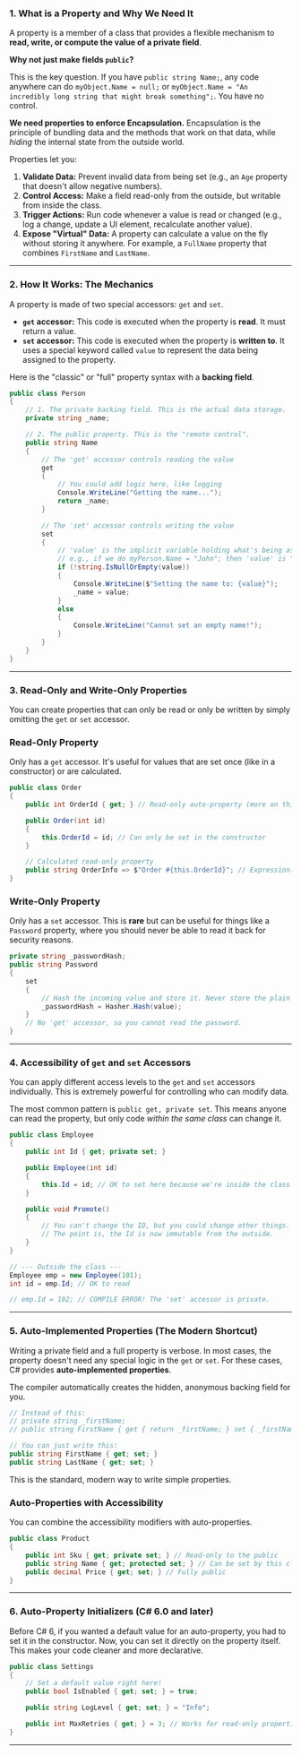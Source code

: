 ### 1. What is a Property and Why We Need It

A property is a member of a class that provides a flexible mechanism to **read, write, or compute the value of a private field**.

**Why not just make fields `public`?**

This is the key question. If you have `public string Name;`, any code anywhere can do `myObject.Name = null;` or `myObject.Name = "An incredibly long string that might break something";`. You have no control.

**We need properties to enforce Encapsulation.** Encapsulation is the principle of bundling data and the methods that work on that data, while _hiding_ the internal state from the outside world.

Properties let you:

1. **Validate Data:** Prevent invalid data from being set (e.g., an `Age` property that doesn't allow negative numbers).
2. **Control Access:** Make a field read-only from the outside, but writable from inside the class.
3. **Trigger Actions:** Run code whenever a value is read or changed (e.g., log a change, update a UI element, recalculate another value).
4. **Expose "Virtual" Data:** A property can calculate a value on the fly without storing it anywhere. For example, a `FullName` property that combines `FirstName` and `LastName`.

---

### 2. How It Works: The Mechanics

A property is made of two special accessors: `get` and `set`.

- **`get` accessor:** This code is executed when the property is **read**. It must return a value.
- **`set` accessor:** This code is executed when the property is **written to**. It uses a special keyword called `value` to represent the data being assigned to the property.

Here is the "classic" or "full" property syntax with a **backing field**.

```csharp
public class Person
{
    // 1. The private backing field. This is the actual data storage.
    private string _name;

    // 2. The public property. This is the "remote control".
    public string Name
    {
        // The 'get' accessor controls reading the value
        get
        {
            // You could add logic here, like logging
            Console.WriteLine("Getting the name...");
            return _name;
        }

        // The 'set' accessor controls writing the value
        set
        {
            // 'value' is the implicit variable holding what's being assigned
            // e.g., if we do myPerson.Name = "John"; then 'value' is "John"
            if (!string.IsNullOrEmpty(value))
            {
                Console.WriteLine($"Setting the name to: {value}");
                _name = value;
            }
            else
            {
                Console.WriteLine("Cannot set an empty name!");
            }
        }
    }
}

```

---

### 3. Read-Only and Write-Only Properties

You can create properties that can only be read or only be written by simply omitting the `get` or `set` accessor.

### Read-Only Property

Only has a `get` accessor. It's useful for values that are set once (like in a constructor) or are calculated.

```csharp
public class Order
{
    public int OrderId { get; } // Read-only auto-property (more on this soon)

    public Order(int id)
    {
        this.OrderId = id; // Can only be set in the constructor
    }

    // Calculated read-only property
    public string OrderInfo => $"Order #{this.OrderId}"; // Expression-bodied property
}

```

### Write-Only Property

Only has a `set` accessor. This is **rare** but can be useful for things like a `Password` property, where you should never be able to read it back for security reasons.

```csharp
private string _passwordHash;
public string Password
{
    set
    {
        // Hash the incoming value and store it. Never store the plain text password.
        _passwordHash = Hasher.Hash(value);
    }
    // No 'get' accessor, so you cannot read the password.
}

```

---

### 4. Accessibility of `get` and `set` Accessors

You can apply different access levels to the `get` and `set` accessors individually. This is extremely powerful for controlling who can modify data.

The most common pattern is `public get, private set`. This means anyone can read the property, but only code _within the same class_ can change it.

```csharp
public class Employee
{
    public int Id { get; private set; }

    public Employee(int id)
    {
        this.Id = id; // OK to set here because we're inside the class
    }

    public void Promote()
    {
        // You can't change the ID, but you could change other things.
        // The point is, the Id is now immutable from the outside.
    }
}

// --- Outside the class ---
Employee emp = new Employee(101);
int id = emp.Id; // OK to read

// emp.Id = 102; // COMPILE ERROR! The 'set' accessor is private.

```

---

### 5. Auto-Implemented Properties (The Modern Shortcut)

Writing a private field and a full property is verbose. In most cases, the property doesn't need any special logic in the `get` or `set`. For these cases, C# provides **auto-implemented properties**.

The compiler automatically creates the hidden, anonymous backing field for you.

```csharp
// Instead of this:
// private string _firstName;
// public string FirstName { get { return _firstName; } set { _firstName = value; } }

// You can just write this:
public string FirstName { get; set; }
public string LastName { get; set; }

```

This is the standard, modern way to write simple properties.

### Auto-Properties with Accessibility

You can combine the accessibility modifiers with auto-properties.

```csharp
public class Product
{
    public int Sku { get; private set; } // Read-only to the public
    public string Name { get; protected set; } // Can be set by this class and derived classes
    public decimal Price { get; set; } // Fully public
}

```

---

### 6. Auto-Property Initializers (C# 6.0 and later)

Before C# 6, if you wanted a default value for an auto-property, you had to set it in the constructor. Now, you can set it directly on the property itself. This makes your code cleaner and more declarative.

```csharp
public class Settings
{
    // Set a default value right here!
    public bool IsEnabled { get; set; } = true;

    public string LogLevel { get; set; } = "Info";

    public int MaxRetries { get; } = 3; // Works for read-only properties too!
}

```

---
